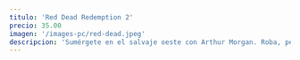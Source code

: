 ```yaml
---
titulo: 'Red Dead Redemption 2'
precio: 35.00
imagen: '/images-pc/red-dead.jpeg'
descripcion: 'Sumérgete en el salvaje oeste con Arthur Morgan. Roba, pelea, y cabalga ......'
---
```

